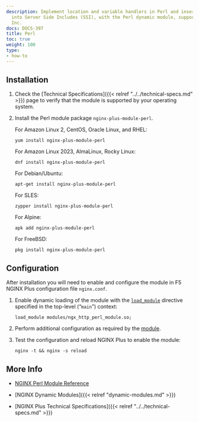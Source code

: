 ```yaml
---
description: Implement location and variable handlers in Perl and insert Perl calls
  into Server Side Includes (SSI), with the Perl dynamic module, supported by NGINX,
  Inc.
docs: DOCS-397
title: Perl
toc: true
weight: 100
type:
- how-to
---
```


<span id="install"></span>
## Installation

1. Check the [Technical Specifications]({{< relref "../../technical-specs.md" >}}) page to verify that the module is supported by your operating system.

2. Install the Perl module package `nginx-plus-module-perl`.

   For Amazon Linux 2, CentOS, Oracle Linux, and RHEL:

   ```shell
   yum install nginx-plus-module-perl
   ```

   For Amazon Linux 2023, AlmaLinux, Rocky Linux:

   ```shell
   dnf install nginx-plus-module-perl
   ```

   For Debian/Ubuntu:

   ```shell
   apt-get install nginx-plus-module-perl
   ```

   For SLES:

   ```shell
   zypper install nginx-plus-module-perl
   ```

   For Alpine:

   ```shell
   apk add nginx-plus-module-perl
   ```

   For FreeBSD:

   ```shell
   pkg install nginx-plus-module-perl
   ```


<span id="configure"></span>

## Configuration

After installation you will need to enable and configure the module in F5 NGINX Plus configuration file `nginx.conf`.

1. Enable dynamic loading of the module with the [`load_module`](https://nginx.org/en/docs/ngx_core_module.html#load_module) directive specified in the top-level (“`main`”) context:

   ```nginx
   load_module modules/ngx_http_perl_module.so;
   ```

2. Perform additional configuration as required by the [module](https://nginx.org/en/docs/http/ngx_http_perl_module.html).

3. Test the configuration and reload NGINX Plus to enable the module:

   ```shell
   nginx -t && nginx -s reload
   ```


<span id="info"></span>
## More Info

- [NGINX Perl Module Reference](https://nginx.org/en/docs/http/ngx_http_perl_module.html)

- [NGINX Dynamic Modules]({{< relref "dynamic-modules.md" >}})

- [NGINX Plus Technical Specifications]({{< relref "../../technical-specs.md" >}})
